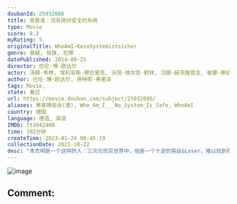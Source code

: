 ```yaml
---
doubanId: 25932086
title: 我是谁：没有绝对安全的系统
type: Movie
score: 8.2
myRating: 5
originalTitle: WhoAmI-KeinSystemistsicher
genre: 悬疑, 惊悚, 犯罪
datePublished: 2014-09-25
director: 巴伦·博·欧达尔
actor: 汤姆·希林, 埃利亚斯·穆巴里克, 沃坦·维尔克·默林, 汉娜·赫茨施普龙, 崔娜·蒂虹, 李奥那多·卡劳, 小安托万·莫诺特, 利奥波德·霍尔农, 卡塔琳娜·马茨, 阿尔恩特·施韦林·索瑞
author: 巴伦·博·欧达尔, 扬特耶·弗里泽
tags: Movie, 
state: 看过
url: https://movie.douban.com/subject/25932086/
aliases: 黑客搏击会(港), Who_Am_I___No_System_Is_Safe, WhoAmI
country: 德国
language: 德语, 英语
IMDb: tt3042408
time: 102分钟
createTime: 2023-01-24 00:45:19
collectionDate: 2021-10-22
desc: "本杰明是一个这样的人：三次元现实世界中，他是一个十足的屌丝&Loser，难以找到存在感，没有时尚感、没有朋友，也没有女朋友。但是二十五岁的他却是一个的电脑极客，拥有对数字技术不可思议的天赋。而影片中另..."
---
```


![image](p2201518484.jpg)

Comment: 
---

